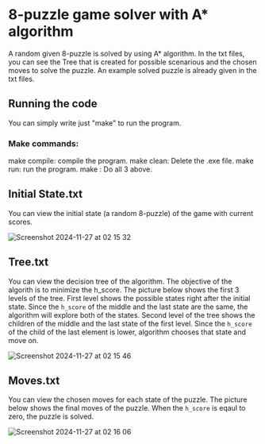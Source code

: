 # 8-puzzle game solver with A* algorithm
A random given 8-puzzle is solved by using A* algorithm. In the txt files, you can see the Tree that is created for possible scenarious and the chosen moves to solve the puzzle. An example solved puzzle is already given in the txt files.

## Running the code
You can simply write just "make" to run the program.
### Make commands:
make compile: compile the program.
make clean: Delete the .exe file.
make run: run the program.
make : Do all 3 above.

## Initial State.txt
You can view the initial state (a random 8-puzzle) of the game with current scores.

![Screenshot 2024-11-27 at 02 15 32](https://github.com/user-attachments/assets/a578ddd5-2ac3-466a-8226-e10cd0ae4c1c)

## Tree.txt
You can view the decision tree of the algorithm. The objective of the algorith is to minimize the h_score. The picture below shows the first 3 levels of the tree. First level shows the possible states right after the initial state. Since the `h_score` of the middle and the last state are the same, the algorithm will explore both of the states. Second level of the tree shows the children of the middle and the last state of the first level. Since the `h_score` of the child of the last element is lower, algorithm chooses that state and move on.

![Screenshot 2024-11-27 at 02 15 46](https://github.com/user-attachments/assets/a6120aaf-3a5b-4961-8e1e-8272ac219c9e)

## Moves.txt
You can view the chosen moves for each state of the puzzle. The picture below shows the final moves of the puzzle. When the `h_score` is eqaul to zero, the puzzle is solved.

![Screenshot 2024-11-27 at 02 16 06](https://github.com/user-attachments/assets/7a4d2f13-800b-4c92-8ded-86598ac8af5c)
